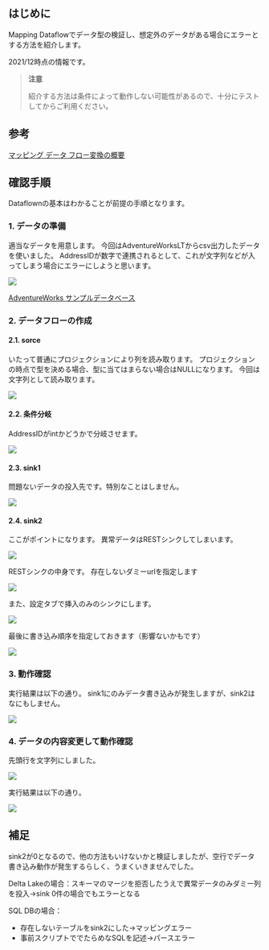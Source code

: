 ## はじめに

Mapping Dataflowでデータ型の検証し、想定外のデータがある場合にエラーとする方法を紹介します。

2021/12時点の情報です。

>**注意**
>
>紹介する方法は条件によって動作しない可能性があるので、十分にテストしてからご利用ください。

## 参考

[マッピング データ フロー変換の概要](https://docs.microsoft.com/ja-jp/azure/data-factory/data-flow-transformation-overview)

## 確認手順

Dataflownの基本はわかることが前提の手順となります。

### 1. データの準備

適当なデータを用意します。
今回はAdventureWorksLTからcsv出力したデータを使いました。
AddressIDが数字で連携されるとして、これが文字列などが入ってしまう場合にエラーにしようと思います。

![](.image/2021-12-21-19-44-49.png)

[AdventureWorks サンプルデータベース](https://docs.microsoft.com/ja-jp/sql/samples/adventureworks-install-configure?view=sql-server-ver15&tabs=ssms)


### 2. データフローの作成

#### 2.1. sorce

いたって普通にプロジェクションにより列を読み取ります。
プロジェクションの時点で型を決める場合、型に当てはまらない場合はNULLになります。
今回は文字列として読み取ります。

![](.image/2021-12-21-19-49-29.png)

#### 2.2. 条件分岐

AddressIDがintかどうかで分岐させます。

![](.image/2021-12-21-19-50-15.png)

#### 2.3. sink1

問題ないデータの投入先です。特別なことはしません。

![](.image/2021-12-21-19-53-39.png)

#### 2.4. sink2

ここがポイントになります。
異常データはRESTシンクしてしまいます。

![](.image/2021-12-21-19-54-45.png)

RESTシンクの中身です。
存在しないダミーurlを指定します

![](.image/2021-12-21-19-55-34.png)

また、設定タブで挿入のみのシンクにします。

![](.image/2021-12-21-19-57-40.png)

最後に書き込み順序を指定しておきます（影響ないかもです）

![](.image/2021-12-21-20-05-19.png)

### 3. 動作確認

実行結果は以下の通り。
sink1にのみデータ書き込みが発生しますが、sink2はなにもしません。

![](.image/2021-12-21-19-58-18.png)



### 4. データの内容変更して動作確認

先頭行を文字列にしました。

![](.image/2021-12-21-19-59-02.png)


実行結果は以下の通り。

![](.image/2021-12-21-20-03-28.png)

## 補足

sink2が0となるので、他の方法もいけないかと検証しましたが、空行でデータ書き込み動作が発生するらしく、うまくいきませんでした。

Delta Lakeの場合：スキーマのマージを拒否したうえで異常データのみダミー列を投入→sink 0件の場合でもエラーとなる

SQL DBの場合：
- 存在しないテーブルをsink2にした→マッピングエラー
- 事前スクリプトででたらめなSQLを記述→パースエラー












